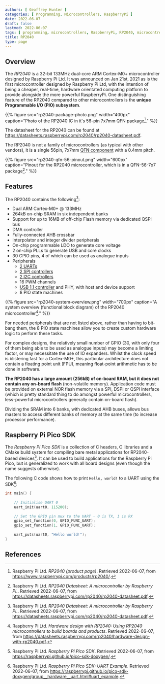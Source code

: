 ```yaml
---
authors: [ Geoffrey Hunter ]
categories: [ Programming, Microcontrollers, RaspberryPi ]
date: 2022-06-07
draft: false
lastmod: 2022-06-07
tags: [ programming, microcontrollers, RaspberryPi, RP2040, microcontrollers ]
title: RP2040
type: page
---
```


## Overview

The _RP2040_ is a 32-bit 133MHz dual-core ARM Cortex-M0+ microcontroller designed by Raspberry Pi Ltd. It was announced on Jan 21st, 2021 as is the first microcontroller designed by Raspberry Pi Ltd, with the intention of being a cheaper, real-time, hardware orientated computing platform to provide alongside the more powerful RaspberryPi. One distinguishing feature of the RP2040 compared to other microcontrollers is the **unique Programmable I/O (PIO) subsystem**.

{{% figure src="rp2040-package-photo.png" width="400px" caption="Photo of the RP2040 IC in it's 56-pin 7x7mm QFN package[^bib-rpi-rp2040-product-page]." %}}

The datasheet for the RP2040 can be found at https://datasheets.raspberrypi.com/rp2040/rp2040-datasheet.pdf.

The RP2040 is not a family of microcontrollers (as typical with other vendors), it is a single 56pin, 7x7mm [QFN component](/pcb-design/component-packages/qfn-component-package/) with a 0.4mm pitch.

{{% figure src="rp2040-qfn-56-pinout.png" width="600px" caption="Pinout for the RP2040 microcontroller, which is in a QFN-56-7x7 package[^bib-rpi-rp2040-ds]." %}}

## Features

The RP2040 contains the following[^bib-rpi-rp2040-ds]:

* Dual ARM Cortex-M0+ @ 133MHz
* 264kB on-chip SRAM in six independent banks
* Support for up to 16MB of off-chip Flash memory via dedicated QSPI bus
* DMA controller
* Fully-connected AHB crossbar
* Interpolator and integer divider peripherals
* On-chip programmable LDO to generate core voltage
* 2 on-chip PLLs to generate USB and core clocks
* 30 GPIO pins, 4 of which can be used as analogue inputs
* Peripherals
    * [2 UARTs](/electronics/communication-protocols/uart-communication-protocol/)
    * [2 SPI controllers](/electronics/communication-protocols/spi-communication-protocol/)
    * [2 I2C controllers](/electronics/communication-protocols/i2c-communication-protocol/)
    * 16 PWM channels
    * [USB 1.1 controller](/electronics/communication-protocols/usb-protocol/) and PHY, with host and device support
    * 8 PIO state machines

{{% figure src="rp2040-system-overview.png" width="700px" caption="A system overview (functional block diagram) of the RP2040 microcontroller[^bib-rpi-rp2040-hardware-design]." %}}

For needed peripherals that are not listed above, rather than having to bit-bang them, the 8 PIO state machines allow you to create custom hardware logic to perform these tasks.

For complex designs, the relatively small number of GPIO (30, with only four of them being able to be used as analogue inputs) may become a limiting factor, or may necessitate the use of IO expanders. Whilst the clock speed is blistering fast for a Cortex-M0+, this particular architecture does not contain a floating point unit (FPU), meaning float-point arithmetic has to be done in software.

**The RP2040 has a large amount (256kB) of on-board RAM, but it does not contain any on-board flash** (non-volatile memory). Application code must be provided on external NOR flash memory via a SPI, DSPI or QSPI interface (which is pretty standard thing to do amongst powerful microcontrollers, less-powerful microcontrollers generally contain on-board flash).

Dividing the SRAM into 6 banks, with dedicated AHB buses, allows bus masters to access different banks of memory at the same time (to increase processor performance).

## Raspberry Pi Pico SDK

The _Raspberry Pi Pico SDK_ is a collection of C headers, C libraries and a CMake build system for compiling bare metal applications for RP2040-based devices[^bib-rpi-pico-sdk]. It can be used to build applications for the Raspberry Pi Pico, but is generalized to work with all board designs (even though the name suggests otherwise).

The following C code shows how to print `Hello, world!` to a UART using the SDK[^bib-rpi-pico-sdk-uart-example]:

```c
int main() {
 
    // Initialise UART 0
    uart_init(uart0, 115200);
 
    // Set the GPIO pin mux to the UART - 0 is TX, 1 is RX
    gpio_set_function(0, GPIO_FUNC_UART);
    gpio_set_function(1, GPIO_FUNC_UART);
 
    uart_puts(uart0, "Hello world!");
}
```

## References

[^bib-rpi-rp2040-ds]: Raspberry Pi Ltd. _RP2040 Datasheet: A microcontroller by Raspberry Pi._. Retrieved 2022-06-07, from https://datasheets.raspberrypi.com/rp2040/rp2040-datasheet.pdf.
[^bib-rpi-rp2040-hardware-design]: Raspberry Pi Ltd. _Hardware design with RP2040: Using RP2040 microcontrollers to build boards and products_. Retrieved 2022-06-07, from https://datasheets.raspberrypi.com/rp2040/hardware-design-with-rp2040.pdf.
[^bib-rpi-rp2040-product-page]: Raspberry Pi Ltd. _RP2040 (product page)_. Retrieved 2022-06-07, from https://www.raspberrypi.com/products/rp2040/.
[^bib-rpi-pico-sdk]: Raspberry Pi Ltd. _Raspberry Pi Pico SDK_. Retrieved 2022-06-07, from https://raspberrypi.github.io/pico-sdk-doxygen/.
[^bib-rpi-pico-sdk-uart-example]: Raspberry Pi Ltd. _Raspberry Pi Pico SDK: UART Example_. Retrieved 2022-06-07, from https://raspberrypi.github.io/pico-sdk-doxygen/group__hardware__uart.html#uart_example.
